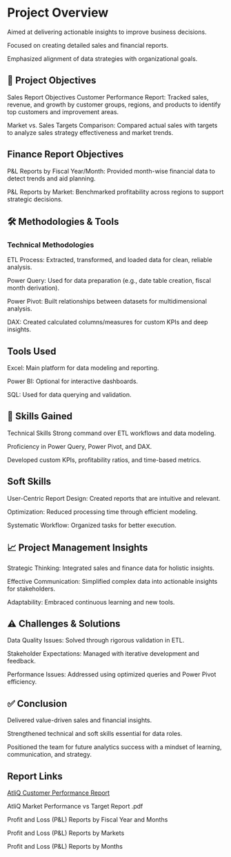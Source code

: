 # Project Overview
Aimed at delivering actionable insights to improve business decisions.

Focused on creating detailed sales and financial reports.

Emphasized alignment of data strategies with organizational goals.

## 🎯 Project Objectives
Sales Report Objectives
Customer Performance Report: Tracked sales, revenue, and growth by customer groups, regions, and products to identify top customers and improvement areas.

Market vs. Sales Targets Comparison: Compared actual sales with targets to analyze sales strategy effectiveness and market trends.

## Finance Report Objectives
P&L Reports by Fiscal Year/Month: Provided month-wise financial data to detect trends and aid planning.

P&L Reports by Market: Benchmarked profitability across regions to support strategic decisions.

## 🛠 Methodologies & Tools
### Technical Methodologies
ETL Process: Extracted, transformed, and loaded data for clean, reliable analysis.

Power Query: Used for data preparation (e.g., date table creation, fiscal month derivation).

Power Pivot: Built relationships between datasets for multidimensional analysis.

DAX: Created calculated columns/measures for custom KPIs and deep insights.

## Tools Used
Excel: Main platform for data modeling and reporting.

Power BI: Optional for interactive dashboards.

SQL: Used for data querying and validation.

## 🧠 Skills Gained
Technical Skills
Strong command over ETL workflows and data modeling.

Proficiency in Power Query, Power Pivot, and DAX.

Developed custom KPIs, profitability ratios, and time-based metrics.

## Soft Skills
User-Centric Report Design: Created reports that are intuitive and relevant.

Optimization: Reduced processing time through efficient modeling.

Systematic Workflow: Organized tasks for better execution.

## 📈 Project Management Insights
Strategic Thinking: Integrated sales and finance data for holistic insights.

Effective Communication: Simplified complex data into actionable insights for stakeholders.

Adaptability: Embraced continuous learning and new tools.

## ⚠️ Challenges & Solutions
Data Quality Issues: Solved through rigorous validation in ETL.

Stakeholder Expectations: Managed with iterative development and feedback.

Performance Issues: Addressed using optimized queries and Power Pivot efficiency.

## ✅ Conclusion
Delivered value-driven sales and financial insights.

Strengthened technical and soft skills essential for data roles.

Positioned the team for future analytics success with a mindset of learning, communication, and strategy.

## Report Links

[AtliQ Customer Performance Report](https://github.com/abhijitrahangdale/AtliQ-Excel-Dashboard/blob/7ee334e90d4ebb0236b1f71f7f7b1af6ef86fd9d/AtliQ%20Customer%20Performance%20Report%20.pdf)

AtliQ Market Performance vs Target Report .pdf

Profit and Loss (P&L) Reports by Fiscal Year and Months

Profit and Loss (P&L) Reports by Markets

Profit and Loss (P&L) Reports by Months


